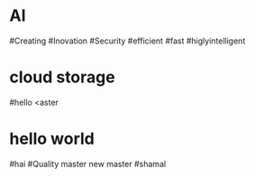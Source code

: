 # AI
#Creating
#Inovation
#Security
#efficient
#fast
#higlyintelligent
# cloud storage
#hello
<aster
# hello world
#hai
#Quality
master
new master
#shamal
